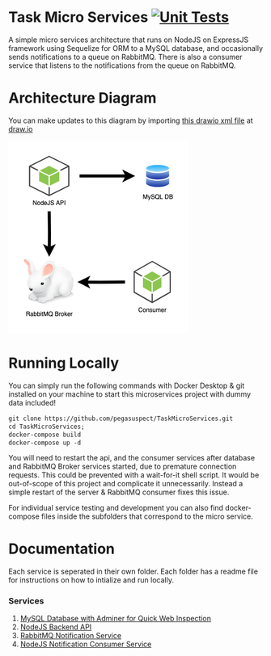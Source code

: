 # Task Micro Services [![Unit Tests](https://github.com/pegasuspect/TaskMicroServices/actions/workflows/node.js.yml/badge.svg)](https://github.com/pegasuspect/TaskMicroServices/actions/workflows/node.js.yml)
A simple micro services architecture that runs on NodeJS on ExpressJS framework using Sequelize for ORM to a MySQL database, and occasionally sends notifications to a queue on RabbitMQ. There is also a consumer service that listens to the notifications from the queue on RabbitMQ.

# Architecture Diagram
You can make updates to this diagram by importing [this drawio xml file](./ArchitectureDiagramEdit.drawio) at [draw.io](https://draw.io)

![Architecture Diagram](./ArchitectureDiagram.png)

# Running Locally
You can simply run the following commands with Docker Desktop & git installed on your machine to start this microservices project with dummy data included! 

```
git clone https://github.com/pegasuspect/TaskMicroServices.git
cd TaskMicroServices;
docker-compose build
docker-compose up -d
```

You will need to restart the api, and the consumer services after database and RabbitMQ Broker services started, due to premature connection requests. This could be prevented with a wait-for-it shell script. It would be out-of-scope of this project and complicate it unnecessarily. Instead a simple restart of the server & RabbitMQ consumer fixes this issue.

For individual service testing and development you can also find docker-compose files inside the subfolders that correspond to the micro service.

# Documentation
Each service is seperated in their own folder. Each folder has a readme file for instructions on how to intialize and run locally.

### Services
1. [MySQL Database with Adminer for Quick Web Inspection](./database/README.md)
2. [NodeJS Backend API](./backend/README.md)
3. [RabbitMQ Notification Service](./notification-service/README.md)
4. [NodeJS Notification Consumer Service](./consumer-service/README.md)
